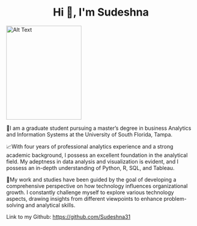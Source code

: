 <h1 align="center">Hi 👋, I'm Sudeshna</h1>

<img src="https://github.com/Sudeshna31/Introduction/assets/122232824/f3391a47-d672-448d-b5b1-5171edec8f53" alt="Alt Text" width="200" height="250">

🚀I am a graduate student pursuing a master’s degree in business Analytics and Information Systems at the University of South Florida, Tampa. 

📈With four years of professional analytics experience and a strong academic background, I possess an excellent foundation in the analytical field. My adeptness in data analysis and visualization is evident, and I possess an in-depth understanding of Python, R, SQL, and Tableau.

🎯My work and studies have been guided by the goal of developing a comprehensive perspective on how technology influences organizational growth. I constantly challenge myself to explore various technology aspects, drawing insights from different viewpoints to enhance problem-solving and analytical skills.

Link to my Github: https://github.com/Sudeshna31
